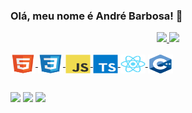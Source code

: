 ### Olá, meu nome é André Barbosa! 👋
<div align="center">
  <a href="https://github.com/AOBarbosa">
  <img height="180em" src="https://github-readme-stats.vercel.app/api?username=AOBarbosa&show_icons=true&theme=dark&include_all_commits=true&count_private=true"/>
  <img height="180em" src="https://github-readme-stats.vercel.app/api/top-langs/?username=AOBarbosa&layout=compact&langs_count=7&theme=dark"/>
</div>
  
  <div style="display: inline_block"><br>
  <img align="center" alt="Andre-html" height="30" width="40" src="https://raw.githubusercontent.com/devicons/devicon/master/icons/html5/html5-original.svg">
  <img align="center" alt="Andre-css" height="30" width="40" src="https://raw.githubusercontent.com/devicons/devicon/master/icons/css3/css3-original.svg">
  <img align="center" alt="Andre-js" height="30" width="40" src="https://github.com/devicons/devicon/blob/master/icons/javascript/javascript-original.svg">
  <img align="center" alt="Andre-ts" height="30" width="40" src="https://github.com/devicons/devicon/blob/master/icons/typescript/typescript-original.svg">
  <img align="center" alt="Andre-react" height="30" width="40" src="https://github.com/devicons/devicon/blob/master/icons/react/react-original.svg">
  <img align="center" alt="Andre-cpp" height="30" width="40" src="https://github.com/devicons/devicon/blob/master/icons/cplusplus/cplusplus-original.svg">
</div>
  
  ##
 
<div> 
  <a href="https://www.instagram.com/andre_deoliveira/" target="_blank"><img src="https://img.shields.io/badge/-Instagram-%23E4405F?style=for-the-badge&logo=instagram&logoColor=white" target="_blank"></a> 
  <a href = "mailto:andre.barbosa.076@ufrn.edu.br"><img src="https://img.shields.io/badge/-Gmail-%23333?style=for-the-badge&logo=gmail&logoColor=white" target="_blank"></a>
  <a href="https://www.linkedin.com/in/andre-o-barbosa/" target="_blank"><img src="https://img.shields.io/badge/-LinkedIn-%230077B5?style=for-the-badge&logo=linkedin&logoColor=white" target="_blank"></a> 
  
</div>
